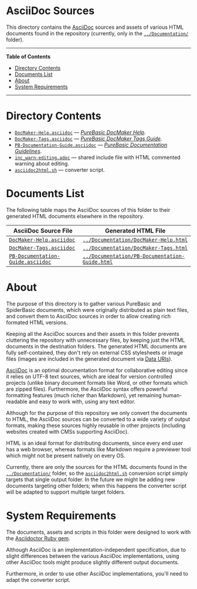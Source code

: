 # AsciiDoc Sources

This directory contains the [AsciiDoc] sources and assets of various HTML documents found in the repository (currently, only in the [`../Documentation/`][Documentation/] folder).


-----

**Table of Contents**

<!-- MarkdownTOC autolink="true" bracket="round" autoanchor="false" lowercase="only_ascii" uri_encoding="true" levels="1,2,3" -->

- [Directory Contents](#directory-contents)
- [Documents List](#documents-list)
- [About](#about)
- [System Requirements](#system-requirements)

<!-- /MarkdownTOC -->

-----

# Directory Contents

- [`DocMaker-Help.asciidoc`][DocMaker-Help.asciidoc] — _[PureBasic DocMaker Help]_.
- [`DocMaker-Tags.asciidoc`][DocMaker-Tags.asciidoc] — _[PureBasic DocMaker Tags Guide]_.
- [`PB-Documentation-Guide.asciidoc`][PB-Documentation-Guide.asciidoc] — _[PureBasic Documentation Guidelines]_.
- [`inc_warn-editing.adoc`][inc_warn-editing.adoc] — shared include file with HTML commented warning about editing.
- [`asciidoc2html.sh`][asciidoc2html.sh] — converter script.


# Documents List

The following table maps the AsciiDoc sources of this folder to their generated HTML documents elsewhere in the repository.

|                         AsciiDoc Source File                         |                              Generated HTML File                              |
|----------------------------------------------------------------------|-------------------------------------------------------------------------------|
| [`DocMaker-Help.asciidoc`][DocMaker-Help.asciidoc]                   | [`../Documentation/DocMaker-Help.html`][DocMaker-Help.html]                   |
| [`DocMaker-Tags.asciidoc`][DocMaker-Tags.asciidoc]                   | [`../Documentation/DocMaker-Tags.html`][DocMaker-Tags.html]                   |
| [`PB-Documentation-Guide.asciidoc`][PB-Documentation-Guide.asciidoc] | [`../Documentation/PB-Documentation-Guide.html`][PB-Documentation-Guide.html] |


# About

The purpose of this directory is to gather various PureBasic and SpiderBasic documents, which were originally distributed as plain text files, and convert them to AsciiDoc sources in order to allow creating rich formated HTML versions.

Keeping all the AsciiDoc sources and their assets in this folder prevents cluttering the repository with unnecessary files, by keeping just the HTML documents in the destination folders.
The generated HTML documents are fully self-contained, they don't rely on external CSS stylesheets or image files (images are included in the generated document via [Data URIs]).

[AsciiDoc] is an optimal documentation format for collaborative editing since it relies on UTF-8 text sources, which are ideal for version controlled projects (unlike binary document formats like Word, or other formats which are zipped files).
Furthermore, the AsciiDoc syntax offers powerful formatting features (much richer than Markdown), yet remaining human-readable and easy to work with, using any text editor.

Although for the purpose of this repository we only convert the documents to HTML, the AsciiDoc sources can be converted to a wide variety of output formats, making these sources highly reusable in other projects (including websites created with CMSs supporting AsciiDoc).

HTML is an ideal format for distributing documents, since every end user has a web browser, whereas formats like Markdown require a previewer tool which might not be present natively on every OS.

Currently, there are only the sources for the HTML documents found in the [`../Documentation/`][Documentation/] folder, so the [`asciidoc2html.sh`][asciidoc2html.sh] conversion script simply targets that single output folder.
In the future we might be adding new documents targeting other folders; when this happens the converter script will be adapted to support multiple target folders.

# System Requirements

The documents, assets and scripts in this folder were designed to work with the [Asciidoctor Ruby gem].

Although AsciiDoc is an implementation-independent specification, due to slight differences between the various AsciiDoc implementations, using other AsciiDoc tools might produce slightly different output documents.

Furthermore, in order to use other AsciiDoc implementations, you'll need to adapt the converter script.


<!-----------------------------------------------------------------------------
                               REFERENCE LINKS
------------------------------------------------------------------------------>

[AsciiDoc]: https://asciidoc.org/ "Visit AsciiDoc website"
[Asciidoctor]: https://asciidoctor.org/ "Visit Asciidoctor website"
[Asciidoctor Ruby gem]: https://rubygems.org/gems/asciidoctor "Asciidoctor page at RubyGems"

[Data URIs]: https://en.wikipedia.org/wiki/Data_URI_scheme "Wikipedia page on data URI scheme"

<!-- project folders -->

[Documentation/]: ../Documentation/ "Navigate to folder"

<!-- project files -->

[DocMaker-Help.asciidoc]: ./DocMaker-Help.asciidoc "View source document"
[DocMaker-Tags.asciidoc]: ./DocMaker-Tags.asciidoc "View source document"
[PB-Documentation-Guide.asciidoc]: ./PB-Documentation-Guide.asciidoc "View source document"
[asciidoc2html.sh]: ./asciidoc2html.sh "View source script"
[inc_warn-editing.adoc]: ./inc_warn-editing.adoc "View source document"

<!-- html output files -->

[DocMaker-Help.html]: ../Documentation/DocMaker-Help.html "View generated HTML document"
[DocMaker-Tags.html]: ../Documentation/DocMaker-Tags.html "View generated HTML document"
[PB-Documentation-Guide.html]: ../Documentation/PB-Documentation-Guide.html "View generated HTML document"

<!-- html outpt docs by title -->

[PureBasic DocMaker Help]: ../Documentation/DocMaker-Help.html "View generated HTML file"
[PureBasic DocMaker Tags Guide]: ../Documentation/DocMaker-Tags.html "View generated HTML file"
[PureBasic Documentation Guidelines]: ../Documentation/PB-Documentation-Guide.html "View generated HTML file"


<!-- EOF -->
